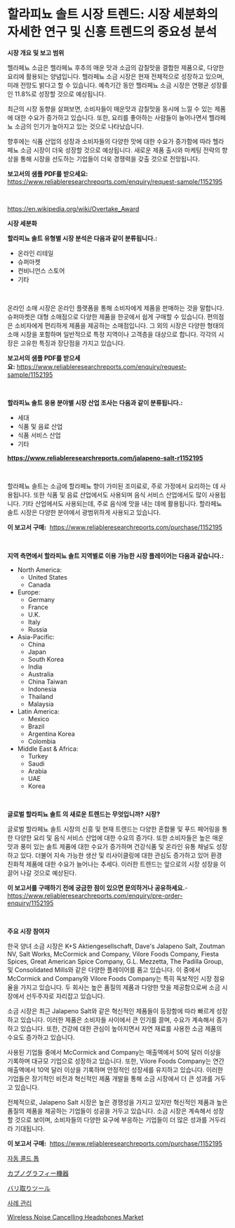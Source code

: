 <p><h1>할라피뇨 솔트 시장 트렌드: 시장 세분화의 자세한 연구 및 신흥 트렌드의 중요성 분석</h1></p><p><strong>시장 개요 및 보고 범위</strong></p>
<p><p>헬라페뇨 소금은 헬라페뇨 후추의 매운 맛과 소금의 감칠맛을 결합한 제품으로, 다양한 요리에 활용되는 양념입니다. 헬라페뇨 소금 시장은 현재 전체적으로 성장하고 있으며, 미래 전망도 밝다고 할 수 있습니다. 예측기간 동안 헬라페뇨 소금 시장은 연평균 성장률인 11.8%로 성장할 것으로 예상됩니다. </p><p>최근의 시장 동향을 살펴보면, 소비자들이 매운맛과 감칠맛을 동시에 느낄 수 있는 제품에 대한 수요가 증가하고 있습니다. 또한, 요리를 좋아하는 사람들이 늘어나면서 헬라페뇨 소금의 인기가 높아지고 있는 것으로 나타났습니다. </p><p>향후에는 식품 산업의 성장과 소비자들의 다양한 맛에 대한 수요가 증가함에 따라 헬라페뇨 소금 시장이 더욱 성장할 것으로 예상됩니다. 새로운 제품 출시와 마케팅 전략의 향상을 통해 시장을 선도하는 기업들이 더욱 경쟁력을 갖출 것으로 전망됩니다.</p></p>
<p><strong>보고서의 샘플 PDF를 받으세요:</strong> <a href="https://www.reliableresearchreports.com/enquiry/request-sample/1152195">https://www.reliableresearchreports.com/enquiry/request-sample/1152195</a></p>
<p>&nbsp;</p>
<p><a href="https://en.wikipedia.org/wiki/Overtake_Award">https://en.wikipedia.org/wiki/Overtake_Award</a></p>
<p><strong>시장 세분화</strong></p>
<p><strong>할라피뇨 솔트 유형별 시장 분석은 다음과 같이 분류됩니다.:</strong></p>
<p><ul><li>온라인 리테일</li><li>슈퍼마켓</li><li>컨비니언스 스토어</li><li>기타</li></ul></p>
<p>&nbsp;</p>
<p><p>온라인 소매 시장은 온라인 플랫폼을 통해 소비자에게 제품을 판매하는 것을 말합니다. 슈퍼마켓은 대형 소매점으로 다양한 제품을 한곳에서 쉽게 구매할 수 있습니다. 편의점은 소비자에게 편리하게 제품을 제공하는 소매점입니다. 그 외의 시장은 다양한 형태의 소매 시장을 포함하며 일반적으로 특정 지역이나 고객층을 대상으로 합니다. 각각의 시장은 고유한 특징과 장단점을 가지고 있습니다.</p></p>
<p><strong>보고서의 샘플 PDF를 받으세요:</strong>&nbsp;<a href="https://www.reliableresearchreports.com/enquiry/request-sample/1152195">https://www.reliableresearchreports.com/enquiry/request-sample/1152195</a></p>
<p>&nbsp;</p>
<p><strong> 할라피뇨 솔트 응용 분야별 시장 산업 조사는 다음과 같이 분류됩니다.:</strong></p>
<p><ul><li>세대</li><li>식품 및 음료 산업</li><li>식품 서비스 산업</li><li>기타</li></ul></p>
<p><strong><a href="https://www.reliableresearchreports.com/jalapeno-salt-r1152195">https://www.reliableresearchreports.com/jalapeno-salt-r1152195</a></strong></p>
<p>&nbsp;</p>
<p><p>할라페뇨 솔트는 소금에 할라페뇨 향이 가미된 조미료로, 주로 가정에서 요리하는 데 사용됩니다. 또한 식품 및 음료 산업에서도 사용되며 음식 서비스 산업에서도 많이 사용됩니다. 기타 산업에서도 사용되는데, 주로 음식에 맛을 내는 데에 활용됩니다. 할라페뇨 솔트 시장은 다양한 분야에서 광범위하게 사용되고 있습니다.</p></p>
<p><strong>이 보고서 구매:</strong>&nbsp; <a href="https://www.reliableresearchreports.com/purchase/1152195">https://www.reliableresearchreports.com/purchase/1152195</a></p>
<p>&nbsp;</p>
<p><strong>지역 측면에서 할라피뇨 솔트 지역별로 이용 가능한 시장 플레이어는 다음과 같습니다.:</strong></p>
<p><ul>
    <li>
        North America:
        <ul>
            <li>United States</li>
            <li>Canada</li>
        </ul>
    </li>
    <li>
        Europe:
        <ul>
            <li>Germany</li>
            <li>France</li>
            <li>U.K.</li>
            <li>Italy</li>
            <li>Russia</li>
        </ul>
    </li>
    <li>
        Asia-Pacific:
        <ul>
            <li>China</li>
            <li>Japan</li>
            <li>South Korea</li>
            <li>India</li>
            <li>Australia</li>
            <li>China Taiwan</li>
            <li>Indonesia</li>
            <li>Thailand</li>
            <li>Malaysia</li>
        </ul>
    </li>
    <li>
        Latin America:
        <ul>
            <li>Mexico</li>
            <li>Brazil</li>
            <li>Argentina Korea</li>
            <li>Colombia</li>
        </ul>
    </li>
    <li>
        Middle East & Africa:
        <ul>
            <li>Turkey</li>
            <li>Saudi</li>
            <li>Arabia</li>
            <li>UAE</li>
            <li>Korea</li>
        </ul>
    </li>
    </ul></p>
<p>&nbsp;</p>
<p><strong>글로벌 할라피뇨 솔트 의 새로운 트렌드는 무엇입니까? 시장?</strong></p>
<p><p>글로벌 할라페뇨 솔트 시장의 신흥 및 현재 트렌드는 다양한 혼합물 및 푸드 페어링을 통한 다양한 요리 및 음식 서비스 산업에 대한 수요의 증가다. 또한 소비자들은 높은 매운맛과 풍미 있는 솔트 제품에 대한 수요가 증가하며 건강식품 및 온라인 유통 채널도 성장하고 있다. 더불어 지속 가능한 생산 및 리사이클링에 대한 관심도 증가하고 있어 환경 친화적 제품에 대한 수요가 늘어나는 추세다. 이러한 트렌드는 앞으로의 시장 성장을 이끌어 나갈 것으로 예상된다.</p></p>
<p><strong>이 보고서를 구매하기 전에 궁금한 점이 있으면 문의하거나 공유하세요.</strong>- <a href="https://www.reliableresearchreports.com/enquiry/pre-order-enquiry/1152195">https://www.reliableresearchreports.com/enquiry/pre-order-enquiry/1152195</a></p>
<p>&nbsp;</p>
<p><strong>주요 시장 참여자</strong></p>
<p><p>한국 양녀 소금 시장은 K+S Aktiengesellschaft, Dave's Jalapeno Salt, Zoutman NV, Salt Works, McCormick and Company, Vilore Foods Company, Fiesta Spices, Great American Spice Company, G.L. Mezzetta, The Padilla Group, 및 Consolidated Mills와 같은 다양한 플레이어를 품고 있습니다. 이 중에서 McCormick and Company와 Vilore Foods Company는 특히 독보적인 시장 점유율을 가지고 있습니다. 두 회사는 높은 품질의 제품과 다양한 맛을 제공함으로써 소금 시장에서 선두주자로 자리잡고 있습니다.</p><p>소금 시장은 최근 Jalapeno Salt와 같은 혁신적인 제품들이 등장함에 따라 빠르게 성장하고 있습니다. 이러한 제품은 소비자들 사이에서 큰 인기를 끌며, 수요가 계속해서 증가하고 있습니다. 또한, 건강에 대한 관심이 높아지면서 자연 재료를 사용한 소금 제품의 수요도 증가하고 있습니다.</p><p>사용된 기업들 중에서 McCormick and Company는 매출액에서 50억 달러 이상을 기록하며 대규모 기업으로 성장하고 있습니다. 또한, Vilore Foods Company는 연간 매출액에서 10억 달러 이상을 기록하며 안정적인 성장세를 유지하고 있습니다. 이러한 기업들은 장기적인 비전과 혁신적인 제품 개발을 통해 소금 시장에서 더 큰 성과를 거두고 있습니다. </p><p>전체적으로, Jalapeno Salt 시장은 높은 경쟁성을 가지고 있지만 혁신적인 제품과 높은 품질의 제품을 제공하는 기업들이 성공을 거두고 있습니다. 소금 시장은 계속해서 성장할 것으로 보이며, 소비자들의 다양한 요구에 부응하는 기업들이 더 많은 성과를 거두리라 기대됩니다.</p></p>
<p><strong>이 보고서 구매:</strong>&nbsp;&nbsp;<a href="https://www.reliableresearchreports.com/purchase/1152195">https://www.reliableresearchreports.com/purchase/1152195</a></p>
<p><p><a href="https://github.com/rcabello548/Market-Research-Report-List-2/blob/main/378317538193.md">자동 콜드 톱</a></p><p><a href="https://github.com/roulaayoub-saad/Market-Research-Report-List-2/blob/main/114293629007.md">カプノグラフィー機器</a></p><p><a href="https://github.com/zjkmgcs938405/Market-Research-Report-List-3/blob/main/892162229006.md">バリ取りツール</a></p><p><a href="https://github.com/KellyLyncyh543964/Market-Research-Report-List-3/blob/main/297104838192.md">사례 관리</a></p><p><a href="https://medium.com/@torreysmith2023/wireless-noise-cancelling-headphones-market-size-share-trends-analysis-report-by-end-use-092e1dd904a7">Wireless Noise Cancelling Headphones Market</a></p></p>